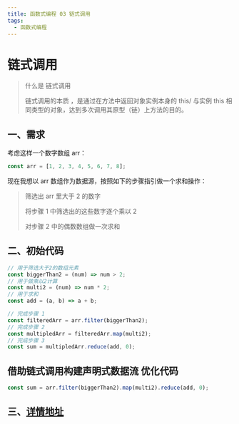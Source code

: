 ```yaml
---
title: 函数式编程 03 链式调用
tags:
  - 函数式编程
---
```


# 链式调用

> 什么是 链式调用
>
> 链式调用的本质 ，是通过在方法中返回对象实例本身的 this/ 与实例 this 相同类型的对象，达到多次调用其原型（链）上方法的目的。

## 一、需求

考虑这样一个数字数组 arr：

```js
const arr = [1, 2, 3, 4, 5, 6, 7, 8];
```

现在我想以 arr 数组作为数据源，按照如下的步骤指引做一个求和操作：

> 筛选出 arr 里大于 2 的数字
>
> 将步骤 1 中筛选出的这些数字逐个乘以 2
>
> 对步骤 2 中的偶数数组做一次求和

## 二、初始代码

```js
// 用于筛选大于2的数组元素
const biggerThan2 = (num) => num > 2;
// 用于做乘以2计算
const multi2 = (num) => num * 2;
// 用于求和
const add = (a, b) => a + b;

// 完成步骤 1
const filteredArr = arr.filter(biggerThan2);
// 完成步骤 2
const multipledArr = filteredArr.map(multi2);
// 完成步骤 3
const sum = multipledArr.reduce(add, 0);
```

## 借助链式调用构建声明式数据流 优化代码

```js
const sum = arr.filter(biggerThan2).map(multi2).reduce(add, 0);
```

## 三、[详情地址](https://juejin.cn/book/7173591403639865377/section/7175422721495400506)
